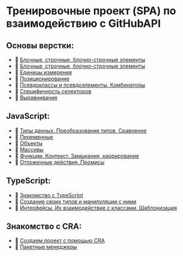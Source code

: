# Тренировочные проект (SPA) по взаимодействию с GitHubAPI


## Основы верстки:

- :page_with_curl: [Блочные, строчные, блочно-строчные элементы](assets/md/HTML_base/block_inline_inline-block.md)
- :page_with_curl: [Блочные, строчные, блочно-строчные элементы](./assets/md/HTML_base/block_inline_inline-block.md)<br>
- :page_with_curl: [Единицы измерения](./assets/md/HTML_base/units.md)<br>
- :page_with_curl: [Позиционирование](./assets/md/HTML_base/position.md)<br>
- :page_with_curl: [Псевдоклассы и псевдоэлементы. Комбинаторы](./assets/md/HTML_base/pseudo_classes_pseudo-elements_combinators.md)<br>
- :page_with_curl: [Специфичность селекторов](./assets/md/HTML_base/specificity.md)<br>
- :page_with_curl: [Выравнивание](./assets/md/HTML_base/alignment.md)<br>

## JavaScript:

- :page_with_curl: [Типы данных. Преобразования типов. Сравнение](./assets/md/Javacript/data-types_comparison.md)<br>
- :page_with_curl: [Переменные](./assets/md/Javacript/variables.md)<br>
- :page_with_curl: [Объекты](./assets/md/Javacript/objectss.md)<br>
- :page_with_curl: [Массивы](./assets/md/Javacript/arrays.md)<br>
- :page_with_curl: [Функции. Контекст. Замыкания, каррирование](./assets/md/Javacript/functions_сontext_сarr_сlosures.md)<br>
- :page_with_curl: [Отложенные действия. Промисы](./assets/md/Javacript/delayed-actions_promise.md)<br>

## TypeScript:

- :page_with_curl: [Знакомство с TypeScript](./assets/md/TypeScript/introducing_typescript.md)<br>
- :page_with_curl: [Создание своих типов и манипуляции с ними](./assets/md/TypeScript/create_own_types.md)<br>
- :page_with_curl: [Интерфейсы. Их взаимодействие с классами. Шаблонизация](./assets/md/TypeScript/interfaces_templating.md)<br>

## Знакомство с CRA:

- :page_with_curl: [Создаем проект с помощью CRA](./assets/md/CRA/create_project_CRA.md)<br>
- :page_with_curl: [Пакетные менеджеры](./assets/md/CRA/package_managers.md)<br>
